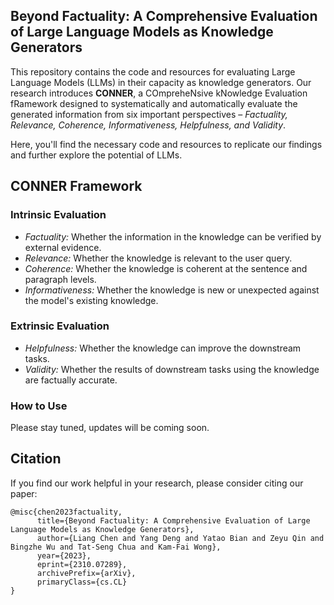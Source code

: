 ## Beyond Factuality: A Comprehensive Evaluation of Large Language Models as Knowledge Generators
This repository contains the code and resources for evaluating Large Language Models (LLMs) in their capacity as knowledge generators. Our research introduces **CONNER**, a COmpreheNsive kNowledge Evaluation fRamework designed to systematically and automatically evaluate the generated information from six important perspectives – *_Factuality, Relevance, Coherence, Informativeness, Helpfulness, and Validity_*.

Here, you'll find the necessary code and resources to replicate our findings and further explore the potential of LLMs.

## CONNER Framework


### Intrinsic Evaluation

- *_Factuality:_* Whether the information in the knowledge can be verified by external evidence.
- *_Relevance:_* Whether the knowledge is relevant to the user query.
- *_Coherence:_* Whether the knowledge is coherent at the sentence and paragraph levels.
- *_Informativeness:_* Whether the knowledge is new or unexpected against the model's existing knowledge.

### Extrinsic Evaluation

- *_Helpfulness:_* Whether the knowledge can improve the downstream tasks.
- *_Validity:_* Whether the results of downstream tasks using the knowledge are factually accurate.

### How to Use
Please stay tuned, updates will be coming soon.

## Citation
If you find our work helpful in your research, please consider citing our paper:
```
@misc{chen2023factuality,
      title={Beyond Factuality: A Comprehensive Evaluation of Large Language Models as Knowledge Generators}, 
      author={Liang Chen and Yang Deng and Yatao Bian and Zeyu Qin and Bingzhe Wu and Tat-Seng Chua and Kam-Fai Wong},
      year={2023},
      eprint={2310.07289},
      archivePrefix={arXiv},
      primaryClass={cs.CL}
}
```
